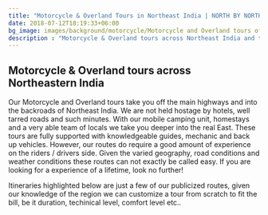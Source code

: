 ```yaml
---
title: "Motorcycle & Overland Tours in Northeast India | NORTH BY NORTHEAST JOURNEYS"
date: 2018-07-12T18:19:33+06:00
bg_image: images/background/motorcycle/Motorcycle and Overland tours of northeast india.jpg
description : "Motorcycle & Overland tours across Northeast India and the Eastern Himalayas. Our motorcycle & overland tours take you on some of the most interior and remote parts of northeast India"
---
```


## Motorcycle & Overland tours across Northeastern India

Our Motorcycle and Overland tours take you off the main highways and into the backroads of Northeast India. We are not held hostage by hotels, well tarred roads and such minutes. With our mobile camping unit, homestays and a very able team of locals we take you deeper into the real East. These tours are fully supported with knowledgeable guides, mechanic and back up vehicles. However, our routes do require a good amount of experience on the riders / drivers side. Given the varied geography, road conditions and weather conditions these routes can not exactly be called easy. If you are looking for a experience of a lifetime, look no further!

Itineraries highlighted below are just a few of our publicized routes, given our knowledge of the region we can customize a tour from scratch to fit the bill, be it duration, techinical level, comfort level etc..